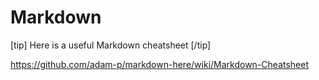# Markdown #

[tip]
 Here is a useful Markdown cheatsheet
[/tip]

<https://github.com/adam-p/markdown-here/wiki/Markdown-Cheatsheet>